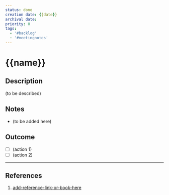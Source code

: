 ```yaml
---
status: done
creation date: {{date}}
archival date:
priority: 0
tags:
  - '#backlog'
  - '#meetingnotes'
---
```

# {{name}}

## Description

(to be described)

## Notes

- (to be added here)

## Outcome

- [ ] (action 1)
- [ ] (action 2)

---

## References

1. [add-reference-link-or-book-here]()
